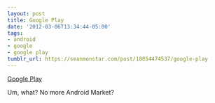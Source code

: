 ```yaml
---
layout: post
title: Google Play
date: '2012-03-06T13:34:44-05:00'
tags:
- android
- google
- google play
tumblr_url: https://seanmonstar.com/post/18854474537/google-play
---
```

[Google Play](https://play.google.com/about/features/)  

Um, what? No more Android Market?

